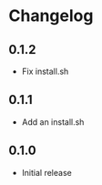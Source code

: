 # Changelog

## 0.1.2

- Fix install.sh

## 0.1.1

- Add an install.sh

## 0.1.0

- Initial release
